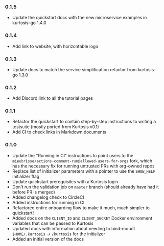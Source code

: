 ### 0.1.5
* Update the quickstart docs with the new microservice examples in kurtosis-go 1.4.0

### 0.1.4
* Add link to website, with horizontable logo

### 0.1.3
* Update docs to match the service simplification refactor from kurtosis-go 1.3.0

### 0.1.2
* Add Discord link to all the tutorial pages

### 0.1.1
* Refactor the quickstart to contain step-by-step instructions to writing a testsuite (mostly ported from Kurtosis v0.1)
* Add CI to check links in Markdown documents

### 0.1.0
* Update the "Running in CI" instructions to point users to the `mieubrisse/actions-comment-run@allowed-users-for-orgs` fork, which has the necessary fix for running untrusted PRs with org-owned repos
* Replace list of initializer parameters with a pointer to use the `SHOW_HELP` initializer flag
* Update quickstart prerequisites with a Kurtosis login
* Don't run the validation job on `master` branch (should already have had it before PR is merged)
* Added changelog check to CircleCI
* Added instructions for running in CI
* Refactored entire onboarding flow to make it much, much simpler to quickstart!
* Added docs on the `CLIENT_ID` and `CLIENT_SECRET` Docker environment variables that can be passed to Kurtosis
* Updated docs with information about needing to bind-mount `$HOME/.kurtosis` -> `/kurtosis` for the initializer
* Added an initial version of the docs

